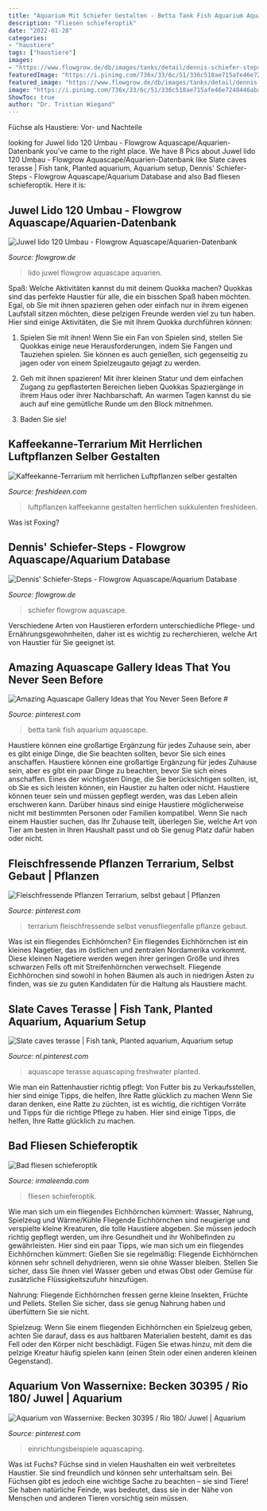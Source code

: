 ```yaml
---
title: "Aquarium Mit Schiefer Gestalten - Betta Tank Fish Aquarium Aquascape"
description: "Fliesen schieferoptik"
date: "2022-01-28"
categories:
- "haustiere"
tags: ["haustiere"]
images:
- "https://www.flowgrow.de/db/images/tanks/detail/dennis-schiefer-steps-568df85671184.jpg"
featuredImage: "https://i.pinimg.com/736x/33/6c/51/336c518ae715afe46e7248446abaa02e--aquascaping-aquarium.jpg"
featured_image: "https://www.flowgrow.de/db/images/tanks/detail/dennis-schiefer-steps-568df85671184.jpg"
image: "https://i.pinimg.com/736x/33/6c/51/336c518ae715afe46e7248446abaa02e--aquascaping-aquarium.jpg"
ShowToc: true
author: "Dr. Tristian Wiegand"
---
```



Füchse als Haustiere: Vor- und Nachteile

	

		
looking for Juwel lido 120 Umbau - Flowgrow Aquascape/Aquarien-Datenbank you've came to the right place. We have 8 Pics about Juwel lido 120 Umbau - Flowgrow Aquascape/Aquarien-Datenbank like Slate caves terasse | Fish tank, Planted aquarium, Aquarium setup, Dennis&#039; Schiefer-Steps - Flowgrow Aquascape/Aquarium Database and also Bad fliesen schieferoptik. Here it is:
		
    
## Juwel Lido 120 Umbau - Flowgrow Aquascape/Aquarien-Datenbank

<img loading=lazy src="https://www.flowgrow.de/db/images/aquarien/detail/juwel-lido-120-umbau-52cd445bad6aa.jpg" onerror="this.onerror=null;this.src='https://tse2.mm.bing.net/th?id=OIP.JqTBqXwWxziPu7TFXQ8dXAHaFj&amp;pid=15.1';" alt="Juwel lido 120 Umbau - Flowgrow Aquascape/Aquarien-Datenbank">

_Source: flowgrow.de_

>lido juwel flowgrow aquascape aquarien. 

	

Spaß: Welche Aktivitäten kannst du mit deinem Quokka machen?
Quokkas sind das perfekte Haustier für alle, die ein bisschen Spaß haben möchten. Egal, ob Sie mit ihnen spazieren gehen oder einfach nur in ihrem eigenen Laufstall sitzen möchten, diese pelzigen Freunde werden viel zu tun haben. Hier sind einige Aktivitäten, die Sie mit Ihrem Quokka durchführen können:
1. Spielen Sie mit ihnen! Wenn Sie ein Fan von Spielen sind, stellen Sie Quokkas einige neue Herausforderungen, indem Sie Fangen und Tauziehen spielen. Sie können es auch genießen, sich gegenseitig zu jagen oder von einem Spielzeugauto gejagt zu werden.

2. Geh mit ihnen spazieren! Mit ihrer kleinen Statur und dem einfachen Zugang zu gepflasterten Bereichen lieben Quokkas Spaziergänge in ihrem Haus oder ihrer Nachbarschaft. An warmen Tagen kannst du sie auch auf eine gemütliche Runde um den Block mitnehmen.

3. Baden Sie sie!

    
## Kaffeekanne-Terrarium Mit Herrlichen Luftpflanzen Selber Gestalten

<img loading=lazy src="https://freshideen.com/wp-content/uploads/2015/02/kaffeekanne-mini-terrarium-luftpflanzen-sukkulenten-410x386.jpg" onerror="this.onerror=null;this.src='https://tse3.mm.bing.net/th?id=OIP.SGLBHRYJwk2kEdSrF6WLzgAAAA&amp;pid=15.1';" alt="Kaffeekanne-Terrarium mit herrlichen Luftpflanzen selber gestalten">

_Source: freshideen.com_

>luftpflanzen kaffeekanne gestalten herrlichen sukkulenten freshideen. 

	

Was ist Foxing?

    
## Dennis&#039; Schiefer-Steps - Flowgrow Aquascape/Aquarium Database

<img loading=lazy src="https://www.flowgrow.de/db/images/tanks/detail/dennis-schiefer-steps-568df85671184.jpg" onerror="this.onerror=null;this.src='https://tse2.mm.bing.net/th?id=OIP.BYhvnPpbjMNpzsJ_iWU9swHaEK&amp;pid=15.1';" alt="Dennis&#039; Schiefer-Steps - Flowgrow Aquascape/Aquarium Database">

_Source: flowgrow.de_

>schiefer flowgrow aquascape. 

	

Verschiedene Arten von Haustieren erfordern unterschiedliche Pflege- und Ernährungsgewohnheiten, daher ist es wichtig zu recherchieren, welche Art von Haustier für Sie geeignet ist.

    
## Amazing Aquascape Gallery Ideas That You Never Seen Before #

<img loading=lazy src="https://i.pinimg.com/736x/51/b3/51/51b351242eaf9cfdd6d39479e59cfe60.jpg" onerror="this.onerror=null;this.src='https://tse4.mm.bing.net/th?id=OIP.aI5SZy7d3P6rcO2juNk89AHaIB&amp;pid=15.1';" alt="Amazing Aquascape Gallery Ideas that You Never Seen Before #">

_Source: pinterest.com_

>betta tank fish aquarium aquascape. 

	

Haustiere können eine großartige Ergänzung für jedes Zuhause sein, aber es gibt einige Dinge, die Sie beachten sollten, bevor Sie sich eines anschaffen.
Haustiere können eine großartige Ergänzung für jedes Zuhause sein, aber es gibt ein paar Dinge zu beachten, bevor Sie sich eines anschaffen. Eines der wichtigsten Dinge, die Sie berücksichtigen sollten, ist, ob Sie es sich leisten können, ein Haustier zu halten oder nicht. Haustiere können teuer sein und müssen gepflegt werden, was das Leben allein erschweren kann. Darüber hinaus sind einige Haustiere möglicherweise nicht mit bestimmten Personen oder Familien kompatibel. Wenn Sie nach einem Haustier suchen, das Ihr Zuhause teilt, überlegen Sie, welche Art von Tier am besten in Ihren Haushalt passt und ob Sie genug Platz dafür haben oder nicht.

    
## Fleischfressende Pflanzen Terrarium, Selbst Gebaut | Pflanzen

<img loading=lazy src="https://i.pinimg.com/736x/26/c8/3e/26c83ed35ea63406aed6c5f1b1706a42--terrarium.jpg" onerror="this.onerror=null;this.src='https://tse3.mm.bing.net/th?id=OIP.UmsBmVKl0m3eFxlZglKxPAHaFj&amp;pid=15.1';" alt="Fleischfressende Pflanzen Terrarium, selbst gebaut | Pflanzen">

_Source: pinterest.com_

>terrarium fleischfressende selbst venusfliegenfalle pflanze gebaut. 

	

Was ist ein fliegendes Eichhörnchen?
Ein fliegendes Eichhörnchen ist ein kleines Nagetier, das im östlichen und zentralen Nordamerika vorkommt. Diese kleinen Nagetiere werden wegen ihrer geringen Größe und ihres schwarzen Fells oft mit Streifenhörnchen verwechselt. Fliegende Eichhörnchen sind sowohl in hohen Bäumen als auch in niedrigen Ästen zu finden, was sie zu guten Kandidaten für die Haltung als Haustiere macht.

    
## Slate Caves Terasse | Fish Tank, Planted Aquarium, Aquarium Setup

<img loading=lazy src="https://i.pinimg.com/736x/85/6a/b2/856ab2eb69afc28a3d47a9454e60d657--aquarium-slate.jpg" onerror="this.onerror=null;this.src='https://tse1.mm.bing.net/th?id=OIP.yZRUivtOPjG1wXF1oF5f5AHaFj&amp;pid=15.1';" alt="Slate caves terasse | Fish tank, Planted aquarium, Aquarium setup">

_Source: nl.pinterest.com_

>aquascape terasse aquascaping freshwater planted. 

	

Wie man ein Rattenhaustier richtig pflegt: Von Futter bis zu Verkaufsstellen, hier sind einige Tipps, die helfen, Ihre Ratte glücklich zu machen
Wenn Sie daran denken, eine Ratte zu züchten, ist es wichtig, die richtigen Vorräte und Tipps für die richtige Pflege zu haben. Hier sind einige Tipps, die helfen, Ihre Ratte glücklich zu machen.

    
## Bad Fliesen Schieferoptik

<img loading=lazy src="https://irmaleenda.com/images5/0218/bad-fliesen-schieferoptik/bad-fliesen-schieferoptik-63_19.jpg" onerror="this.onerror=null;this.src='https://tse4.mm.bing.net/th?id=OIP.fkPiLVK1fI3ZiVA_mWa52gHaFk&amp;pid=15.1';" alt="Bad fliesen schieferoptik">

_Source: irmaleenda.com_

>fliesen schieferoptik. 

	

Wie man sich um ein fliegendes Eichhörnchen kümmert: Wasser, Nahrung, Spielzeug und Wärme/Kühle
Fliegende Eichhörnchen sind neugierige und verspielte kleine Kreaturen, die tolle Haustiere abgeben. Sie müssen jedoch richtig gepflegt werden, um ihre Gesundheit und ihr Wohlbefinden zu gewährleisten. Hier sind ein paar Tipps, wie man sich um ein fliegendes Eichhörnchen kümmert:
Gießen Sie sie regelmäßig: Fliegende Eichhörnchen können sehr schnell dehydrieren, wenn sie ohne Wasser bleiben. Stellen Sie sicher, dass Sie ihnen viel Wasser geben und etwas Obst oder Gemüse für zusätzliche Flüssigkeitszufuhr hinzufügen.

Nahrung: Fliegende Eichhörnchen fressen gerne kleine Insekten, Früchte und Pellets. Stellen Sie sicher, dass sie genug Nahrung haben und überfüttern Sie sie nicht.

Spielzeug: Wenn Sie einem fliegenden Eichhörnchen ein Spielzeug geben, achten Sie darauf, dass es aus haltbaren Materialien besteht, damit es das Fell oder den Körper nicht beschädigt. Fügen Sie etwas hinzu, mit dem die pelzige Kreatur häufig spielen kann (einen Stein oder einen anderen kleinen Gegenstand).

    
## Aquarium Von Wassernixe: Becken 30395 / Rio 180/ Juwel | Aquarium

<img loading=lazy src="https://i.pinimg.com/736x/33/6c/51/336c518ae715afe46e7248446abaa02e--aquascaping-aquarium.jpg" onerror="this.onerror=null;this.src='https://tse1.mm.bing.net/th?id=OIP.M_Ro0dKtCxUFJxGdfPnssQHaEK&amp;pid=15.1';" alt="Aquarium von Wassernixe: Becken 30395 / Rio 180/ Juwel | Aquarium">

_Source: pinterest.com_

>einrichtungsbeispiele aquascaping. 

	

Was ist Fuchs?
Füchse sind in vielen Haushalten ein weit verbreitetes Haustier. Sie sind freundlich und können sehr unterhaltsam sein. Bei Füchsen gibt es jedoch eine wichtige Sache zu beachten – sie sind Tiere! Sie haben natürliche Feinde, was bedeutet, dass sie in der Nähe von Menschen und anderen Tieren vorsichtig sein müssen.

